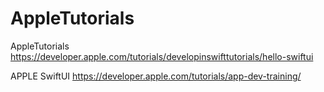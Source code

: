 #  AppleTutorials

AppleTutorials
https://developer.apple.com/tutorials/developinswifttutorials/hello-swiftui

APPLE SwiftUI
https://developer.apple.com/tutorials/app-dev-training/
